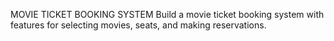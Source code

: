 MOVIE TICKET BOOKING SYSTEM
Build a movie ticket booking system with features for selecting movies, seats, and making reservations.
  

